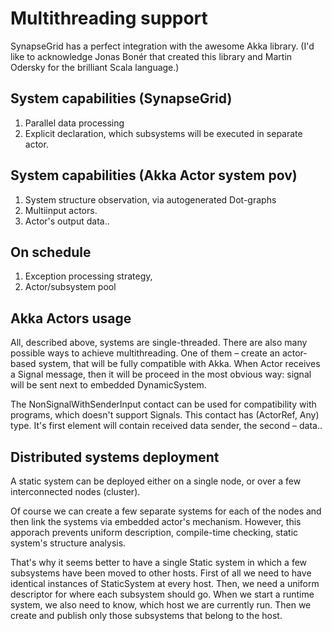 Multithreading support
======================

SynapseGrid has a perfect integration with the awesome Akka library.
(I'd like to acknowledge Jonas Bonér that created this library and Martin Odersky for the brilliant Scala language.)

System capabilities (SynapseGrid)
----------------------------------------------
1. Parallel data processing
2. Explicit declaration, which subsystems will be executed in separate actor.

System capabilities (Akka Actor system pov)
------------------------------------------------
1. System structure observation, via autogenerated Dot-graphs
2. Multiinput actors.
3. Actor's output data..


On schedule
-----------
1. Exception processing strategy,
2. Actor/subsystem pool


Akka Actors usage
---------------------------
All, described above, systems are single-threaded. There are also many possible ways to achieve multithreading.
One of them – create an actor-based system, that will be fully compatible with Akka.
When Actor receives a Signal message, then it will be proceed in the most obvious way: signal will be sent next to embedded DynamicSystem.

The NonSignalWithSenderInput contact can be used for compatibility with programs, which doesn't support Signals.
This contact has (ActorRef, Any) type. It's first element will contain received data sender, the second – data..

Distributed systems deployment
------------------------------

A static system can be deployed either on a single node, or over a few interconnected nodes (cluster).

Of course we can create a few separate systems for each of the nodes and then link the systems via
embedded actor's mechanism. However, this apporach prevents uniform description, compile-time checking,
static system's structure analysis.

That's why it seems better to have a single Static system in which a few subsystems have been moved to
other hosts.
First of all we need to have identical instances of StaticSystem at every host. Then, we need
a uniform descriptor for where each subsystem should go. When we start a runtime system, we also need
to know, which host we are currently run. Then we create and publish only those subsystems that belong
to the host.
